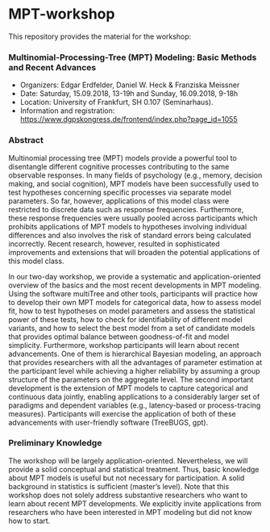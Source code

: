 # MPT-workshop

This repository provides the material for the workshop: 

### Multinomial-Processing-Tree (MPT) Modeling: Basic Methods and Recent Advances

* Organizers: Edgar Erdfelder, Daniel W. Heck & Franziska Meissner
* Date: Saturday, 15.09.2018, 13-19h and Sunday, 16.09.2018, 9-18h
* Location: University of Frankfurt, SH 0.107 (Seminarhaus). 
* Information and registration: https://www.dgpskongress.de/frontend/index.php?page_id=1055

### Abstract

Multinomial processing tree (MPT) models provide a powerful tool to disentangle different cognitive processes contributing to the same observable responses. In many fields of psychology (e.g., memory, decision making, and social cognition), MPT models have been successfully used to test hypotheses concerning specific processes via separate model parameters. So far, however, applications of this model class were restricted to discrete data such as response frequencies. Furthermore, these response frequencies were usually pooled across participants which prohibits applications of MPT models to hypotheses involving individual differences and also involves the risk of standard errors being calculated incorrectly. Recent research, however, resulted in sophisticated improvements and extensions that will broaden the potential applications of this model class.

In our two-day workshop, we provide a systematic and application-oriented overview of the basics and the most recent developments in MPT modeling. Using the software multiTree and other tools, participants will practice how to develop their own MPT models for categorical data, how to assess model fit, how to test hypotheses on model parameters and assess the statistical power of these tests, how to check for identifiability of different model variants, and how to select the best model from a set of candidate models that provides optimal balance between goodness-of-fit and model simplicity. Furthermore, workshop participants will learn about recent advancements. One of them is hierarchical Bayesian modeling, an approach that provides researchers with all the advantages of parameter estimation at the participant level while achieving a higher reliability by assuming a group structure of the parameters on the aggregate level. The second important development is the extension of MPT models to capture categorical and continuous data jointly, enabling applications to a considerably larger set of paradigms and dependent variables (e.g., latency-based or process-tracing measures). Participants will exercise the application of both of these advancements with user-friendly software (TreeBUGS, gpt).

### Preliminary Knowledge

 The workshop will be largely application-oriented. Nevertheless, we will provide a solid conceptual and statistical treatment. Thus, basic knowledge about MPT models is useful but not necessary for participation. A solid background in statistics is sufficient (master’s level). Note that this workshop does not solely address substantive researchers who want to learn about recent MPT developments. We explicitly invite applications from researchers who have been interested in MPT modeling but did not know how to start.
